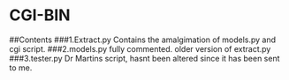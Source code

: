 # CGI-BIN
##Contents
###1.Extract.py
Contains the amalgimation of models.py and cgi script. 
###2.models.py 
fully commented. older version of extract.py
###3.tester.py 
Dr Martins script, hasnt been altered since it has been sent to me.
